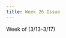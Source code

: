 ```yaml
---
title: Week 26 Issue
---
```

Week of (3/13-3/17)

<script> window.location.href = 'https://github.com/dontran15/frontend-abopsc/issues/5'; </script>